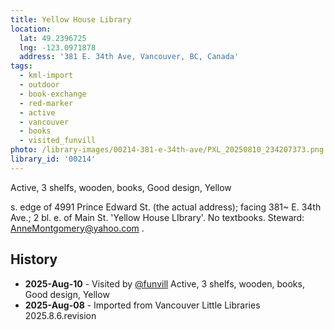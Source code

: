 ```yaml
---
title: Yellow House Library
location:
  lat: 49.2396725
  lng: -123.0971878
  address: '381 E. 34th Ave, Vancouver, BC, Canada'
tags:
  - kml-import
  - outdoor
  - book-exchange
  - red-marker
  - active
  - vancouver
  - books
  - visited_funvill   
photo: /library-images/00214-381-e-34th-ave/PXL_20250810_234207373.png
library_id: '00214'
---
```


Active, 3 shelfs, wooden, books, Good design, Yellow

s. edge of 4991 Prince Edward St. (the actual address); facing 381~ E. 34th Ave.;
2 bl. e. of Main St. 'Yellow House LIbrary'. No textbooks. Steward: AnneMontgomery@yahoo.com .

## History

- **2025-Aug-10** - Visited by [@funvill](https://blog.abluestar.com) Active, 3 shelfs, wooden, books, Good design, Yellow
- **2025-Aug-08** - Imported from Vancouver Little Libraries 2025.8.6.revision
